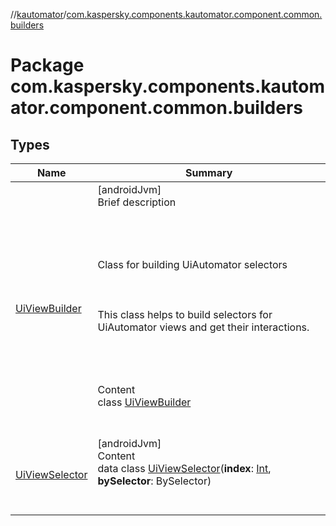 //[kautomator](../index.md)/[com.kaspersky.components.kautomator.component.common.builders](index.md)



# Package com.kaspersky.components.kautomator.component.common.builders  


## Types  
  
|  Name|  Summary| 
|---|---|
| [UiViewBuilder](-ui-view-builder/index.md)| [androidJvm]  <br>Brief description  <br><br><br><br><br>Class for building UiAutomator selectors<br><br><br><br>This class helps to build selectors for UiAutomator views and get their interactions.<br><br><br><br>  <br>Content  <br>class [UiViewBuilder](-ui-view-builder/index.md)  <br><br><br>
| [UiViewSelector](-ui-view-selector/index.md)| [androidJvm]  <br>Content  <br>data class [UiViewSelector](-ui-view-selector/index.md)(**index**: [Int](https://kotlinlang.org/api/latest/jvm/stdlib/kotlin/-int/index.html), **bySelector**: BySelector)  <br><br><br>

